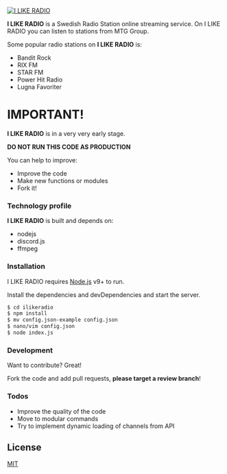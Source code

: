 [![I LIKE RADIO](https://www.ilikeradio.se/wp-content/uploads/2016/02/ilr_fbdefault.jpg)](https://www.ilikeradio.se/)

**I LIKE RADIO** is a Swedish Radio Station online streaming service. On I LIKE RADIO you can listen to stations from MTG Group.

Some popular radio stations on **I LIKE RADIO** is:
  - Bandit Rock
  - RIX FM
  - STAR FM
  - Power Hit Radio
  - Lugna Favoriter

# IMPORTANT!

**I LIKE RADIO** is in a very very early stage.

**DO NOT RUN THIS CODE AS PRODUCTION**


You can help to improve:
  - Improve the code
  - Make new functions or modules
  - Fork it!


### Technology profile

**I LIKE RADIO** is built and depends on:

* nodejs
* discord.js 
* ffmpeg

### Installation

I LIKE RADIO requires [Node.js](https://nodejs.org/) v9+ to run.

Install the dependencies and devDependencies and start the server.

```sh
$ cd ilikeradio
$ npm install
$ mv config.json-example config.json
$ nano/vim config.json
$ node index.js
```



### Development

Want to contribute? Great!

Fork the code and add pull requests, **please target a review branch**!


### Todos

 - Improve the quality of the code
 - Move to modular commands
 - Try to implement dynamic loading of channels from API

License
----
[MIT](https://choosealicense.com/licenses/mit/)

